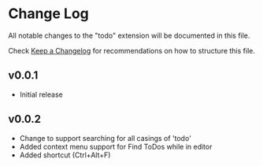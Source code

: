 # Change Log

All notable changes to the "todo" extension will be documented in this file.

Check [Keep a Changelog](http://keepachangelog.com/) for recommendations on how to structure this file.

## v0.0.1

- Initial release

## v0.0.2

- Change to support searching for all casings of 'todo'
- Added context menu support for Find ToDos while in editor
- Added shortcut (Ctrl+Alt+F)
